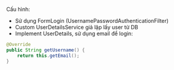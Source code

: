 Cấu hình: 
- Sử dụng FormLogin (UsernamePasswordAuthenticationFilter)
- Custom UserDetailsService giả lập lấy user từ DB
- Implement UserDetails, sử dụng email để login: 
```java
@Override
public String getUsername() {
    return this.getEmail();
}
```